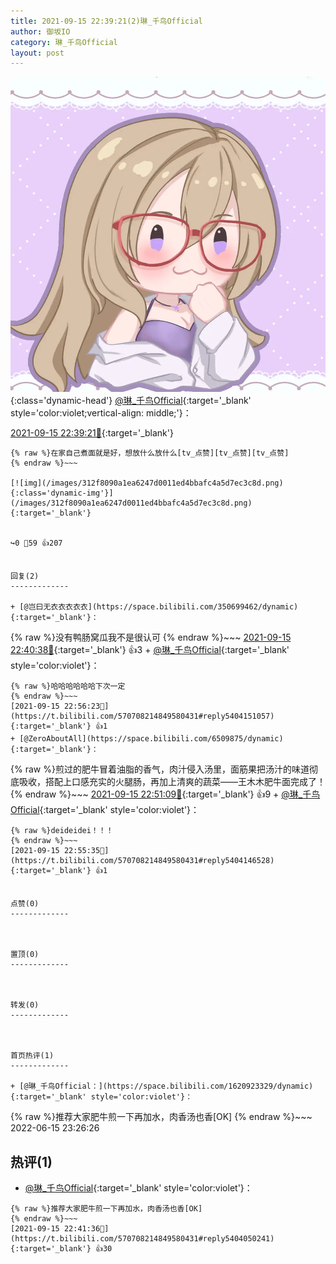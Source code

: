 ```yaml
---
title: 2021-09-15 22:39:21(2)琳_千鸟Official
author: 御坂IO
category: 琳_千鸟Official
layout: post
---
```


![img](/images/c0a88f85ebd0d056f37b114e0748e69556c8b488.jpg){:class='dynamic-head'}
[@琳_千鸟Official](https://space.bilibili.com/1620923329/dynamic){:target='_blank' style='color:violet;vertical-align: middle;'}：

[2021-09-15 22:39:21🔗](https://t.bilibili.com/570708214849580431){:target='_blank'}

~~~
{% raw %}在家自己煮面就是好，想放什么放什么[tv_点赞][tv_点赞][tv_点赞]
{% endraw %}~~~

[![img](/images/312f8090a1ea6247d0011ed4bbafc4a5d7ec3c8d.png){:class='dynamic-img'}](/images/312f8090a1ea6247d0011ed4bbafc4a5d7ec3c8d.png){:target='_blank'}


↪️0 💬59 👍207


回复(2)
-------------

+ [@岂曰无衣衣衣衣衣](https://space.bilibili.com/350699462/dynamic){:target='_blank'}：
~~~
{% raw %}没有鸭肠窝瓜我不是很认可
{% endraw %}~~~
[2021-09-15 22:40:38🔗](https://t.bilibili.com/570708214849580431#reply5404033178){:target='_blank'} 👍3
    + [@琳_千鸟Official](https://space.bilibili.com/1620923329/dynamic){:target='_blank' style='color:violet'}：
~~~
{% raw %}哈哈哈哈哈哈下次一定
{% endraw %}~~~
[2021-09-15 22:56:23🔗](https://t.bilibili.com/570708214849580431#reply5404151057){:target='_blank'} 👍1
+ [@ZeroAboutAll](https://space.bilibili.com/6509875/dynamic){:target='_blank'}：
~~~
{% raw %}煎过的肥牛冒着油脂的香气，肉汁侵入汤里，面筋果把汤汁的味道彻底吸收，搭配上口感充实的火腿肠，再加上清爽的蔬菜——王木木肥牛面完成了！
{% endraw %}~~~
[2021-09-15 22:51:09🔗](https://t.bilibili.com/570708214849580431#reply5404112874){:target='_blank'} 👍9
    + [@琳_千鸟Official](https://space.bilibili.com/1620923329/dynamic){:target='_blank' style='color:violet'}：
~~~
{% raw %}deideidei！！！
{% endraw %}~~~
[2021-09-15 22:55:35🔗](https://t.bilibili.com/570708214849580431#reply5404146528){:target='_blank'} 👍1


点赞(0)
-------------



置顶(0)
-------------



转发(0)
-------------



首页热评(1)
-------------

+ [@琳_千鸟Official：](https://space.bilibili.com/1620923329/dynamic){:target='_blank' style='color:violet'}：
~~~
{% raw %}推荐大家肥牛煎一下再加水，肉香汤也香[OK]
{% endraw %}~~~
2022-06-15 23:26:26


热评(1)
-------------

+ [@琳_千鸟Official](https://space.bilibili.com/1620923329/dynamic){:target='_blank' style='color:violet'}：
~~~
{% raw %}推荐大家肥牛煎一下再加水，肉香汤也香[OK]
{% endraw %}~~~
[2021-09-15 22:41:36🔗](https://t.bilibili.com/570708214849580431#reply5404050241){:target='_blank'} 👍30


